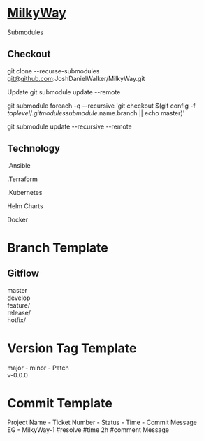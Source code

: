 # [MilkyWay](https://joshdanielwalker.github.io/MilkyWay-Microservices-Infrastructure/index.html)

Submodules

## Checkout
git clone --recurse-submodules  git@github.com:JoshDanielWalker/MilkyWay.git

Update
git submodule update --remote

git submodule foreach -q --recursive 'git checkout $(git config -f $toplevel/.gitmodules submodule.$name.branch || echo master)'


git submodule update --recursive --remote


## Technology

.Ansible

.Terraform

.Kubernetes

Helm Charts

Docker

# Branch Template <br/>
## Gitflow <br/>
master <br/>
develop <br/>
feature/ <br/>
release/ <br/>
hotfix/ <br/>

# Version Tag Template <br/>
major - minor - Patch <br/>
v-0.0.0 <br/>

# Commit Template <br/>
Project Name - Ticket Number	- Status - Time	- Commit Message <br/>
EG - MilkyWay-1 #resolve #time 2h #comment Message <br/>
